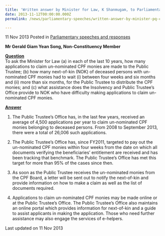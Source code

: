 ```yaml
---
title: 'Written answer by Minister for Law, K Shanmugam, to Parliamentary Question on un-nominated CPF monies'
date: 2013-11-12T00:00:00.000Z
permalink: /news/parliamentary-speeches/written-answer-by-minister-pq-cpf-un-nominated-monies/

---
```




11 Nov 2013 Posted in [Parliamentary speeches and responses](/news/parliamentary-speeches)


**Mr Gerald Giam Yean Song, Non-Constituency Member**

**<u>Question</u>**  
To ask the Minister for Law (a) in each of the last 10 years, how many applications to claim un-nominated CPF monies are made to the Public Trustee; (b) how many next-of-kin (NOK) of deceased persons with un-nominated CPF monies had to wait (i) between four weeks and six months and (ii) more than six months, for the Public Trustee to distribute the CPF monies; and (c) what assistance does the Insolvency and Public Trustee’s Office provide to NOK who have difficulty making applications to claim un-nominated CPF monies.


**<u>Answer</u>**  
1. The Public Trustee’s Office has, in the last few years, received an average of 4,500 applications per year to claim un-nominated CPF monies belonging to deceased persons. From 2008 to September 2013, there were a total of 26,006 such applications.

2. The Public Trustee’s Office has, since FY2011, targeted to pay out the un-nominated CPF monies within four weeks from the date on which all documents verifying the beneficiaries’ entitlement are received and has been tracking that benchmark. The Public Trustee’s Office has met this target for more than 95% of the cases since then.

3. As soon as the Public Trustee receives the un-nominated monies from the CPF Board, a letter will be sent out to notify the next-of-kin and provide information on how to make a claim as well as the list of documents required.

4. Applications to claim un-nominated CPF monies may be made online or at the Public Trustee’s Office. The Public Trustee’s Office also maintains an online portal which provides information for next-of-kin and a guide to assist applicants in making the application. Those who need further assistance may also engage the services of e-helpers. 




<p class="right-side-updated">Last updated on 11 Nov 2013</p> 
